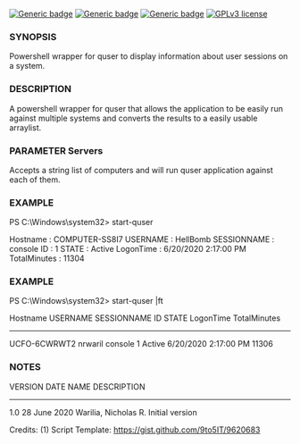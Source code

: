 [![Generic badge](https://img.shields.io/badge/Script%20Version-v1.0-Green.svg)](#) [![Generic badge](https://img.shields.io/badge/Maintained-Yes-Green.svg)](#) [![Generic badge](https://img.shields.io/badge/Minimum%20PS%20Version-3.0-Green.svg)](#) [![GPLv3 license](https://img.shields.io/badge/License-GPLv3-blue.svg)](http://perso.crans.org/besson/LICENSE.html)

### SYNOPSIS
Powershell wrapper for quser to display information about user sessions on a system.

### DESCRIPTION
A powershell wrapper for quser that allows the application to be easily run against multiple systems and converts the results to a easily usable arraylist.

### PARAMETER Servers
Accepts a string list of computers and will run quser application against each of them. 

### EXAMPLE
PS C:\Windows\system32> start-quser

Hostname     : COMPUTER-SS8I7
USERNAME     : HellBomb
SESSIONNAME  : console
ID           : 1
STATE        : Active
LogonTime    : 6/20/2020 2:17:00 PM
TotalMinutes : 11304

### EXAMPLE
PS C:\Windows\system32> start-quser |ft

Hostname     USERNAME SESSIONNAME ID STATE  LogonTime            TotalMinutes
--------     -------- ----------- -- -----  ---------            ------------
UCFO-6CWRWT2 nrwaril  console     1  Active 6/20/2020 2:17:00 PM        11306

### NOTES
VERSION     DATE			NAME						DESCRIPTION
___________________________________________________________________________________________________________
1.0         28 June 2020	Warilia, Nicholas R.		Initial version

Credits:
(1) Script Template: https://gist.github.com/9to5IT/9620683
